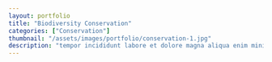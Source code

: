 ```yaml
---
layout: portfolio
title: "Biodiversity Conservation"
categories: ["Conservation"]
thumbnail: "/assets/images/portfolio/conservation-1.jpg"
description: "tempor incididunt labore et dolore magna aliqua enim minim veniam quis nostrud exercitation ullamco laboris nisi aliquip commodo consequat.duis aute irure"
---
```

